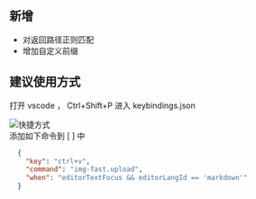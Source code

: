 ## 新增
- 对返回路径正则匹配
- 增加自定义前缀

## 建议使用方式


打开 vscode ， Ctrl+Shift+P 进入 keybindings.json  

![快捷方式](https://zxsos.pages.dev/file/pic/1747486818389_20250517210011244.webp)  
添加如下命令到 [ ] 中
```json 
  {
    "key": "ctrl+v",
    "command": "img-fast.upload",
    "when": "editorTextFocus && editorLangId == 'markdown'"
  }
```

